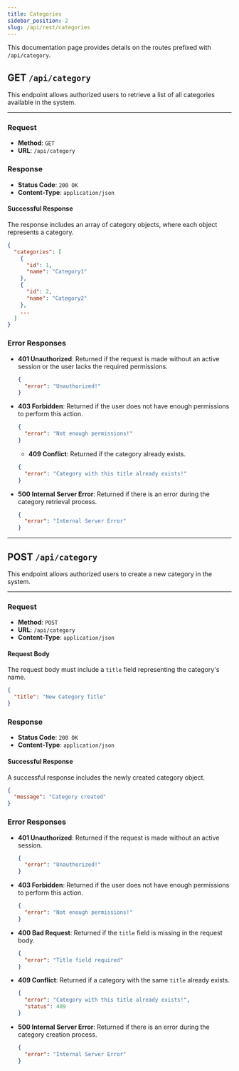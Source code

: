 ```yaml
---
title: Categories
sidebar_position: 2
slug: /api/rest/categories
---
```


This documentation page provides details on the routes prefixed with `/api/category`.

## **GET** `/api/category`

This endpoint allows authorized users to retrieve a list of all categories available in the system.

---

### Request

- **Method**: `GET`
- **URL**: `/api/category`

### Response

- **Status Code**: `200 OK`
- **Content-Type**: `application/json`

#### Successful Response

The response includes an array of category objects, where each object represents a category.

```json
{
  "categories": [
    {
      "id": 1,
      "name": "Category1"
    },
    {
      "id": 2,
      "name": "Category2"
    },
    ...
  ]
}
```

### Error Responses

- **401 Unauthorized**: Returned if the request is made without an active session or the user lacks the required permissions.

  ```json
  {
    "error": "Unauthorized!"
  }
  ```

- **403 Forbidden**: Returned if the user does not have enough permissions to perform this action.

  ```json
  {
    "error": "Not enough permissions!"
  }
  ```

  - **409 Conflict**: Returned if the category already exists.

  ```json
  {
    "error": "Category with this title already exists!"
  }
  ```

- **500 Internal Server Error**: Returned if there is an error during the category retrieval process.

  ```json
  {
    "error": "Internal Server Error"
  }
  ```

---

## **POST** `/api/category`

This endpoint allows authorized users to create a new category in the system.

---

### Request

- **Method**: `POST`
- **URL**: `/api/category`
- **Content-Type**: `application/json`

#### Request Body

The request body must include a `title` field representing the category's name.

```json
{
  "title": "New Category Title"
}
```

### Response

- **Status Code**: `200 OK`
- **Content-Type**: `application/json`

#### Successful Response

A successful response includes the newly created category object.

```json
{
  "message": "Category created"
}
```

### Error Responses

- **401 Unauthorized**: Returned if the request is made without an active session.

  ```json
  {
    "error": "Unauthorized!"
  }
  ```

- **403 Forbidden**: Returned if the user does not have enough permissions to perform this action.

  ```json
  {
    "error": "Not enough permissions!"
  }
  ```

- **400 Bad Request**: Returned if the `title` field is missing in the request body.

  ```json
  {
    "error": "Title field required"
  }
  ```

- **409 Conflict**: Returned if a category with the same `title` already exists.

  ```json
  {
    "error": "Category with this title already exists!",
    "status": 409
  }
  ```

- **500 Internal Server Error**: Returned if there is an error during the category creation process.

  ```json
  {
    "error": "Internal Server Error"
  }
  ```

